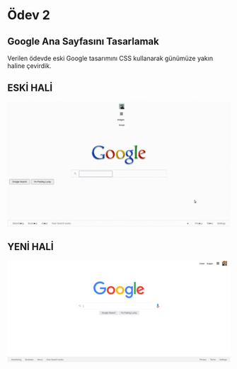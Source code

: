 
# Ödev 2

## Google Ana Sayfasını Tasarlamak
Verilen ödevde eski Google tasarımını CSS kullanarak günümüze yakın haline çevirdik.

## ESKİ HALİ

![eski hali](./google_homepage/assets/eski_hali.jpg)

## YENİ HALİ

![eski hali](./google_homepage/assets/yeni_hali.png)




